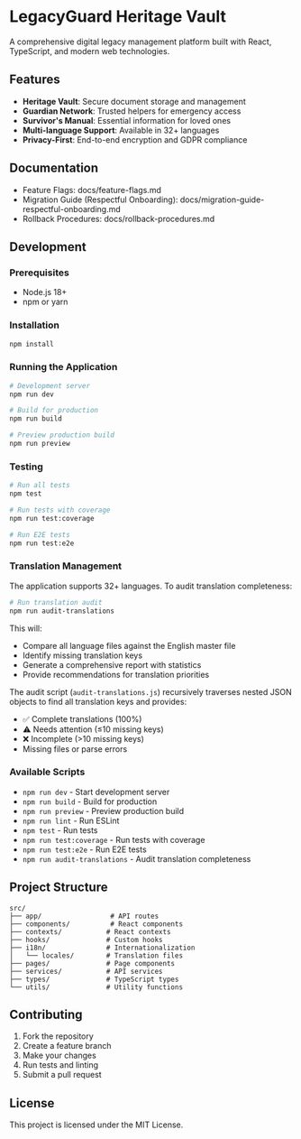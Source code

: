 # LegacyGuard Heritage Vault

A comprehensive digital legacy management platform built with React, TypeScript, and modern web technologies.

## Features

- **Heritage Vault**: Secure document storage and management
- **Guardian Network**: Trusted helpers for emergency access
- **Survivor's Manual**: Essential information for loved ones
- **Multi-language Support**: Available in 32+ languages
- **Privacy-First**: End-to-end encryption and GDPR compliance

## Documentation

- Feature Flags: docs/feature-flags.md
- Migration Guide (Respectful Onboarding): docs/migration-guide-respectful-onboarding.md
- Rollback Procedures: docs/rollback-procedures.md

## Development

### Prerequisites

- Node.js 18+ 
- npm or yarn

### Installation

```bash
npm install
```

### Running the Application

```bash
# Development server
npm run dev

# Build for production
npm run build

# Preview production build
npm run preview
```

### Testing

```bash
# Run all tests
npm test

# Run tests with coverage
npm run test:coverage

# Run E2E tests
npm run test:e2e
```

### Translation Management

The application supports 32+ languages. To audit translation completeness:

```bash
# Run translation audit
npm run audit-translations
```

This will:
- Compare all language files against the English master file
- Identify missing translation keys
- Generate a comprehensive report with statistics
- Provide recommendations for translation priorities

The audit script (`audit-translations.js`) recursively traverses nested JSON objects to find all translation keys and provides:
- ✅ Complete translations (100%)
- ⚠️ Needs attention (≤10 missing keys)
- ❌ Incomplete (>10 missing keys)
- Missing files or parse errors

### Available Scripts

- `npm run dev` - Start development server
- `npm run build` - Build for production
- `npm run preview` - Preview production build
- `npm run lint` - Run ESLint
- `npm test` - Run tests
- `npm run test:coverage` - Run tests with coverage
- `npm run test:e2e` - Run E2E tests
- `npm run audit-translations` - Audit translation completeness

## Project Structure

```
src/
├── app/                 # API routes
├── components/          # React components
├── contexts/           # React contexts
├── hooks/              # Custom hooks
├── i18n/               # Internationalization
│   └── locales/        # Translation files
├── pages/              # Page components
├── services/           # API services
├── types/              # TypeScript types
└── utils/              # Utility functions
```

## Contributing

1. Fork the repository
2. Create a feature branch
3. Make your changes
4. Run tests and linting
5. Submit a pull request

## License

This project is licensed under the MIT License.
